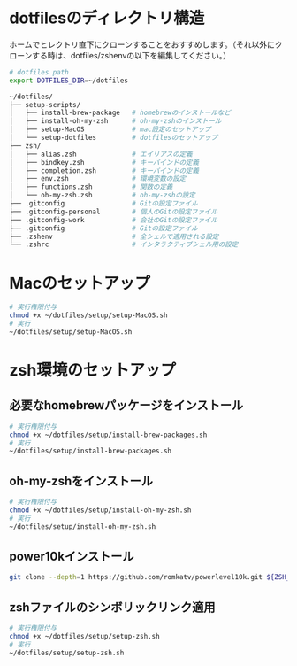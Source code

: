 # dotfilesのディレクトリ構造
ホームでヒレクトリ直下にクローンすることをおすすめします。（それ以外にクローンする時は、dotfiles/zshenvの以下を編集してください。）
```zsh
# dotfiles path
export DOTFILES_DIR=~/dotfiles
```

```zsh
~/dotfiles/
├── setup-scripts/
│   ├── install-brew-package   # homebrewのインストールなど
│   ├── install-oh-my-zsh      # oh-my-zshのインストール
│   ├── setup-MacOS            # mac設定のセットアップ
│   └── setup-dotfiles         # dotfilesのセットアップ
├── zsh/
│   ├── alias.zsh              # エイリアスの定義
│   ├── bindkey.zsh            # キーバインドの定義
│   ├── completion.zsh         # キーバインドの定義
│   ├── env.zsh                # 環境変数の設定
│   ├── functions.zsh          # 関数の定義
│   └── oh-my-zsh.zsh          # oh-my-zshの設定
├── .gitconfig                 # Gitの設定ファイル
├── .gitconfig-personal        # 個人のGitの設定ファイル
├── .gitconfig-work            # 会社のGitの設定ファイル
├── .gitconfig                 # Gitの設定ファイル
├── .zshenv                    # 全シェルで適用される設定
└── .zshrc                     # インタラクティブシェル用の設定
```

# Macのセットアップ
```zsh
# 実行権限付与
chmod +x ~/dotfiles/setup/setup-MacOS.sh
# 実行
~/dotfiles/setup/setup-MacOS.sh
```

# zsh環境のセットアップ
## 必要なhomebrewパッケージをインストール
 ```zsh
# 実行権限付与
chmod +x ~/dotfiles/setup/install-brew-packages.sh
# 実行
~/dotfiles/setup/install-brew-packages.sh
```
## oh-my-zshをインストール
 ```zsh
# 実行権限付与
chmod +x ~/dotfiles/setup/install-oh-my-zsh.sh
# 実行
~/dotfiles/setup/install-oh-my-zsh.sh
```
## power10kインストール
 ```zsh
git clone --depth=1 https://github.com/romkatv/powerlevel10k.git ${ZSH_CUSTOM:-$HOME/.oh-my-zsh/custom}/themes/powerlevel10k
 ```

## zshファイルのシンボリックリンク適用
```zsh
# 実行権限付与
chmod +x ~/dotfiles/setup/setup-zsh.sh
# 実行
~/dotfiles/setup/setup-zsh.sh
```

